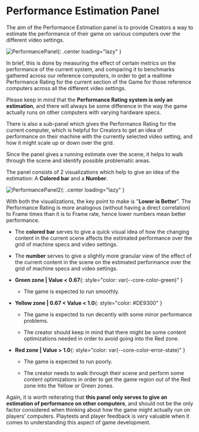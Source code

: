 # Performance Estimation Panel

The aim of the Performance Estimation panel is to provide Creators a way to estimate the performance of their game on various computers over the different video settings.

![PerformancePanel](../img/getting_started/performance_panel.png){: .center loading="lazy" }

In brief, this is done by measuring the effect of certain metrics on the performance of the current system, and comparing it to benchmarks gathered across our reference computers, in order to get a realtime Performance Rating for the current section of the Game for those reference computers across all the different video settings.

Please keep in mind that the **Performance Rating system is only an estimation**, and there will always be some difference in the way the game actually runs on other computers with varying hardware specs.

There is also a sub-panel which gives the Performance Rating for the current computer, which is helpful for Creators to get an idea of performance on their machine with the currently selected video setting, and how it might scale up or down over the grid.

Since the panel gives a running estimate over the scene, it helps to walk through the scene and identify possible problematic areas.

The panel consists of 2 visualizations which help to give an idea of the estimation: A **Colored bar** and a **Number**.

![PerformancePanel2](../img/getting_started/performance_panel_2.png){: .center loading="lazy" }

With both the visualizations, the key point to make is "**Lower is Better**". The Performance Rating is more analogous (without having a direct correlation) to Frame times than it is to Frame rate, hence lower numbers mean better performance.

- The **colored bar** serves to give a quick visual idea of how the changing content in the current scene affects the estimated performance over the grid of machine specs and video settings.

- The **number** serves to give a slightly more granular view of the effect of the current content in the scene on the estimated performance over the grid of machine specs and video settings.

- **Green zone | Value < 0.67**{: style="color: var(--core-color-green)" }

    - The game is expected to run smoothly.

- **Yellow zone | 0.67 < Value < 1.0**{: style="color: #DE9300" }

    - The game is expected to run decently with some minor performance problems.

    - The creator should keep in mind that there might be some content optimizations needed in order to avoid going into the Red zone.

- **Red zone | Value > 1.0**{: style="color: var(--core-color-error-state)" }

    - The game is expected to run poorly.

    - The creator needs to walk through their scene and perform some content optimizations in order to get the game region out of the Red zone into the Yellow or Green zones.

Again, it is worth reiterating that **this panel only serves to give an estimation of performance on other computers**, and should not be the only factor considered when thinking about how the game might actually run on players' computers. Playtests and player feedback is very valuable when it comes to understanding this aspect of game development.
